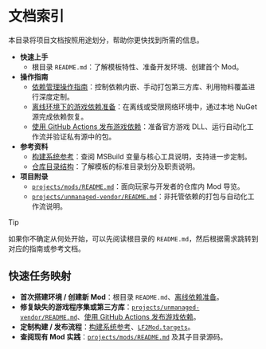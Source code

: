 # 文档索引

本目录将项目文档按照用途划分，帮助你更快找到所需的信息。

- **快速上手**
  - 根目录 `README.md`：了解模板特性、准备开发环境、创建首个 Mod。
- **操作指南**
  - [依赖管理操作指南](./how-to/dependency-management.md)：控制依赖内嵌、手动打包第三方库、利用物料覆盖进行深度定制。
  - [离线环境下的游戏依赖准备](./how-to/game-libs-offline-setup.md)：在离线或受限网络环境中，通过本地 NuGet 源完成依赖恢复。
  - [使用 GitHub Actions 发布游戏依赖](./how-to/game-libs-remote-publish.md)：准备官方游戏 DLL、运行自动化工作流并验证私有源中的包。
- **参考资料**
  - [构建系统参考](./reference/build-system.md)：查阅 MSBuild 变量与核心工具说明，支持进一步定制。
  - [仓库目录结构](./reference/repository-layout.md)：了解模板的标准目录划分及职责说明。
- **项目附录**
  - [`projects/mods/README.md`](../projects/mods/README.md)：面向玩家与开发者的仓库内 Mod 导览。
  - [`projects/unmanaged-vendor/README.md`](../projects/unmanaged-vendor/README.md)：非托管依赖的打包与自动化工作流说明。

> [!TIP]
> 如果你不确定从何处开始，可以先阅读根目录的 `README.md`，然后根据需求跳转到对应的指南或参考文档。

## 快速任务映射

- **首次搭建环境 / 创建新 Mod**：根目录 `README.md`、[离线依赖准备](./how-to/game-libs-offline-setup.md)。
- **修复缺失的游戏程序集或第三方库**：[`projects/unmanaged-vendor/README.md`](../projects/unmanaged-vendor/README.md)、[使用 GitHub Actions 发布游戏依赖](./how-to/game-libs-remote-publish.md)。
- **定制构建 / 发布流程**：[构建系统参考](./reference/build-system.md)、[`LF2Mod.targets`](../projects/mods/LF2Mod.targets)。
- **查阅现有 Mod 实践**：[`projects/mods/README.md`](../projects/mods/README.md) 及其子目录源码。
